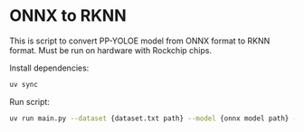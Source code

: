 # ONNX to RKNN

This is script to convert PP-YOLOE model from ONNX format to RKNN format.
Must be run on hardware with Rockchip chips.

Install dependencies:

```bash
uv sync
```

Run script:

```bash
uv run main.py --dataset {dataset.txt path} --model {onnx model path} --platform {rk3588/rk3576} {--no_nms}
```
